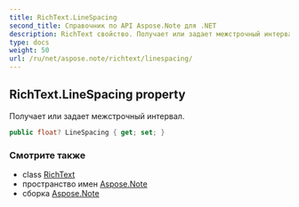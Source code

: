 ```yaml
---
title: RichText.LineSpacing
second_title: Справочник по API Aspose.Note для .NET
description: RichText свойство. Получает или задает межстрочный интервал.
type: docs
weight: 50
url: /ru/net/aspose.note/richtext/linespacing/
---
```

## RichText.LineSpacing property

Получает или задает межстрочный интервал.

```csharp
public float? LineSpacing { get; set; }
```

### Смотрите также

* class [RichText](../)
* пространство имен [Aspose.Note](../../richtext/)
* сборка [Aspose.Note](../../../)


